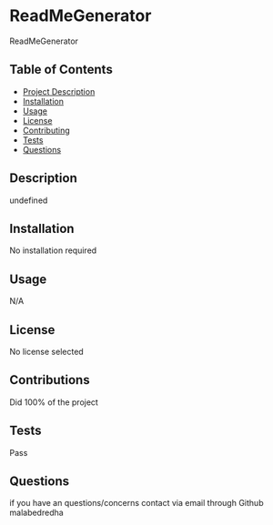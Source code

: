 # ReadMeGenerator
ReadMeGenerator

## Table of Contents
- [Project Description](#description)
- [Installation](#installation)
- [Usage](#usage)
- [License](#license)
- [Contributing](#contributions)
- [Tests](#tests)
- [Questions](#questions)

## Description
undefined

## Installation
No installation required

## Usage
N/A

## License
No license selected

## Contributions
Did 100% of the project

## Tests
Pass

## Questions
if you have an questions/concerns contact via email through Github malabedredha